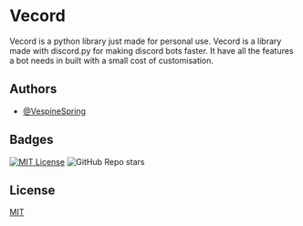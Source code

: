 
# Vecord

Vecord is a python library just made for personal use.
Vecord is a library made with discord.py for making discord bots faster.
It have all the features a bot needs in built with a small cost of customisation.


## Authors

- [@VespineSpring](https://www.github.com/VespineSpring)


## Badges

[![MIT License](https://img.shields.io/badge/License-MIT-green.svg)](https://choosealicense.com/licenses/mit/)
![GitHub Repo stars](https://img.shields.io/github/stars/VespineSpring/Vecord)





## License

[MIT](https://choosealicense.com/licenses/mit/)

